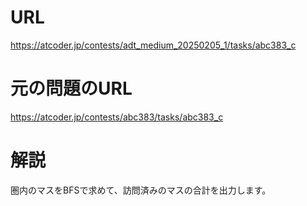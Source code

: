 # URL
https://atcoder.jp/contests/adt_medium_20250205_1/tasks/abc383_c

# 元の問題のURL
https://atcoder.jp/contests/abc383/tasks/abc383_c

# 解説
圏内のマスをBFSで求めて、訪問済みのマスの合計を出力します。
